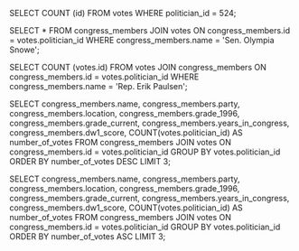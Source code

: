 <!-- Release 1  -->

<!-- 1. Hitung jumlah vote untuk Sen. Olympia Snowe yang memiliki id 524. -->
SELECT COUNT (id) FROM votes WHERE politician_id = 524;

<!-- 2. Sekarang lakukan JOIN tanpa menggunakan id `524`. Query kedua tabel votes dan congress_members. -->
SELECT * FROM congress_members JOIN votes ON congress_members.id = votes.politician_id WHERE congress_members.name = 'Sen. Olympia Snowe';

<!-- 3. Sekarang gimana dengan representative Erik Paulsen? Berapa banyak vote yang dia dapatkan? -->
SELECT COUNT (votes.id) FROM votes JOIN congress_members ON congress_members.id = votes.politician_id WHERE congress_members.name = 'Rep. Erik Paulsen';

<!-- 4. Buatlah daftar peserta Congress yang mendapatkan vote terbanyak. Jangan sertakan field `created_at` dan `updated_at`. -->
SELECT congress_members.name, congress_members.party, congress_members.location, congress_members.grade_1996, congress_members.grade_current, congress_members.years_in_congress, congress_members.dw1_score, COUNT(votes.politician_id) AS number_of_votes FROM congress_members JOIN votes ON congress_members.id = votes.politician_id GROUP BY votes.politician_id ORDER BY number_of_votes DESC LIMIT 3;

<!-- 5. Sekarang buatlah sebuah daftar semua anggota Congress yang setidaknya mendapatkan beberapa vote dalam urutan dari yang paling sedikit. Dan juga jangan sertakan field-field yang memiliki tipe date. -->
SELECT congress_members.name, congress_members.party, congress_members.location, congress_members.grade_1996, congress_members.grade_current, congress_members.years_in_congress, congress_members.dw1_score, COUNT(votes.politician_id) AS number_of_votes FROM congress_members JOIN votes ON congress_members.id = votes.politician_id GROUP BY votes.politician_id ORDER BY number_of_votes ASC LIMIT 3;

<!-- Release 2  -->

<!-- 1. Siapa anggota Congress yang mendapatkan vote terbanyak? List nama mereka dan jumlah vote-nya. Siapa saja yang memilih politisi tersebut? List nama mereka, dan jenis kelamin mereka. -->

<!-- 2. Berapa banyak vote yang diterima anggota Congress yang memiliki grade di bawah 9 (gunakan field `grade_current`)? Ambil nama, lokasi, grade_current dan jumlah vote. -->

<!-- 3. Apa saja 10 negara bagian yang memiliki voters terbanyak? List semua orang yang melakukan vote di negara bagian yang paling populer. (Akan menjadi daftar yang panjang, kamu bisa gunakan hasil dari query pertama untuk menyederhanakan query berikut ini.) -->

<!-- 4. List orang-orang yang vote lebih dari dua kali. Harusnya mereka hanya bisa vote untuk posisi Senator dan satu lagi untuk wakil. Wow, kita dapat si tukang curang! Segera laporkan ke KPK!! -->

<!-- 5. Apakah ada orang yang melakukan vote kepada politisi yang sama dua kali? Siapa namanya dan siapa nama politisinya? -->
